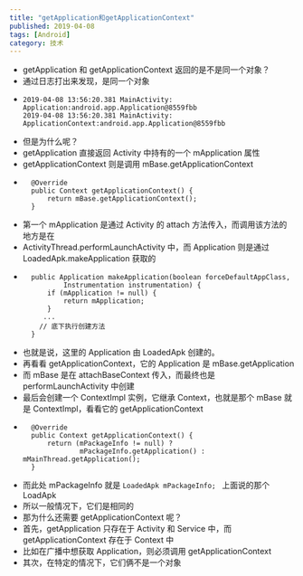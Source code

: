 ```yaml
---
title: "getApplication和getApplicationContext"
published: 2019-04-08
tags: [Android]
category: 技术
---
```


- getApplication 和 getApplicationContext 返回的是不是同一个对象？
- 通过日志打出来发现，是同一个对象
- ````
  2019-04-08 13:56:20.381 MainActivity: Application:android.app.Application@8559fbb
  2019-04-08 13:56:20.381 MainActivity: ApplicationContext:android.app.Application@8559fbb
- 但是为什么呢？
- getApplication 直接返回 Activity 中持有的一个 mApplication 属性
- getApplicationContext 则是调用 mBase.getApplicationContext
- ````
    @Override
    public Context getApplicationContext() {
        return mBase.getApplicationContext();
    }
- 第一个 mApplication 是通过 Activity 的 attach 方法传入，而调用该方法的地方是在
- ActivityThread.performLaunchActivity 中，而 Application 则是通过 LoadedApk.makeApplication 获取的
- ````
    public Application makeApplication(boolean forceDefaultAppClass,
            Instrumentation instrumentation) {
        if (mApplication != null) {
            return mApplication;
        }
       ...
      // 底下执行创建方法
    }
- 也就是说，这里的 Application 由 LoadedApk 创建的。
- 再看看 getApplicationContext，它的 Application 是 mBase.getApplication 
- 而 mBase 是在 attachBaseContext 传入，而最终也是 performLaunchActivity 中创建
- 最后会创建一个 ContextImpl 实例，它继承 Context，也就是那个 mBase 就是 ContextImpl，看看它的 getApplicationContext
- ````
    @Override
    public Context getApplicationContext() {
        return (mPackageInfo != null) ?
                mPackageInfo.getApplication() : mMainThread.getApplication();
    }
- 而此处 mPackageInfo 就是 `LoadedApk mPackageInfo; ` 上面说的那个 LoadApk
- 所以一般情况下，它们是相同的
- 那为什么还需要 getApplicationContext 呢？
- 首先，getApplication 只存在于 Activity 和 Service 中，而 getApplicationContext 存在于 Context 中
- 比如在广播中想获取 Application，则必须调用 getApplicationContext
- 其次，在特定的情况下，它们俩不是一个对象